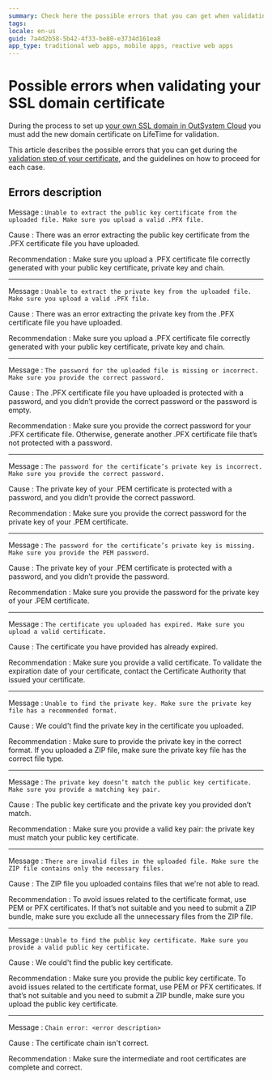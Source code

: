 ```yaml
---
summary: Check here the possible errors that you can get when validating your SSL domain certificate in OutSystems Cloud and how to proceed for each case.
tags:
locale: en-us
guid: 7a4d2b58-5b42-4f33-be80-e3734d161ea8
app_type: traditional web apps, mobile apps, reactive web apps
---
```


# Possible errors when validating your SSL domain certificate

During the process to set up [your own SSL domain in OutSystem Cloud](ssl-domain-cloud.md) you must add the new domain certificate on LifeTime for validation.

This article describes the possible errors that you can get during the [validation step of your certificate](ssl-domain-cloud.md#validate-certificate), and the guidelines on how to proceed for each case.

## Errors description

Message
:   `Unable to extract the public key certificate from the uploaded file. Make sure you upload a valid .PFX file.`

Cause
:   There was an error extracting the public key certificate from the .PFX certificate file you have uploaded.

Recommendation
:   Make sure you upload a .PFX certificate file correctly generated with your public key certificate, private key and chain.

---

Message
:   `Unable to extract the private key from the uploaded file. Make sure you upload a valid .PFX file.`

Cause
:   There was an error extracting the private key from the .PFX certificate file you have uploaded.

Recommendation
:   Make sure you upload a .PFX certificate file correctly generated with your public key certificate, private key and chain.

---

Message
:   `The password for the uploaded file is missing or incorrect. Make sure you provide the correct password.`

Cause
:   The .PFX certificate file you have uploaded is protected with a password, and you didn’t provide the correct password or the password is empty.

Recommendation
:   Make sure you provide the correct password for your .PFX certificate file. Otherwise, generate another .PFX certificate file that’s not protected with a password.

---

Message
:   `The password for the certificate’s private key is incorrect. Make sure you provide the correct password.`

Cause
:   The private key of your .PEM certificate is protected with a password, and you didn’t provide the correct password.

Recommendation
:   Make sure you provide the correct password for the private key of your .PEM certificate.

---

Message
:   `The password for the certificate’s private key is missing. Make sure you provide the PEM password.`

Cause
:   The private key of your .PEM certificate is protected with a password, and you didn’t provide the password.

Recommendation
:   Make sure you provide the password for the private key of your .PEM certificate.

---

Message
:   `The certificate you uploaded has expired. Make sure you upload a valid certificate.`

Cause
:   The certificate you have provided has already expired.

Recommendation
:   Make sure you provide a valid certificate. To validate the expiration date of your certificate, contact the Certificate Authority that issued your certificate.

---

Message
:   `Unable to find the private key. Make sure the private key file has a recommended format.`

Cause
:   We could't find the private key in the certificate you uploaded.

Recommendation
:   Make sure to provide the private key in the correct format. If you uploaded a ZIP file, make sure the private key file has the correct file type.

---

Message
:   `The private key doesn’t match the public key certificate. Make sure you provide a matching key pair.`

Cause
:   The public key certificate and the private key you provided don’t match.

Recommendation
:   Make sure you provide a valid key pair: the private key must match your public key certificate.

---

Message
:   `There are invalid files in the uploaded file. Make sure the ZIP file contains only the necessary files.`

Cause
:   The ZIP file you uploaded contains files that we're not able to read.

Recommendation
:   To avoid issues related to the certificate format, use PEM or PFX certificates. If that’s not suitable and you need to submit a ZIP bundle, make sure you exclude all the unnecessary files from the ZIP file.

---

Message
:   `Unable to find the public key certificate. Make sure you provide a valid public key certificate.`

Cause
:   We could't find the public key certificate.

Recommendation
:   Make sure you provide the public key certificate. To avoid issues related to the certificate format, use PEM or PFX certificates. If that’s not suitable and you need to submit a ZIP bundle, make sure you upload the public key certificate.

---

Message
:   `Chain error: <error description>`

Cause
:   The certificate chain isn't correct.

Recommendation
:   Make sure the intermediate and root certificates are complete and correct.
